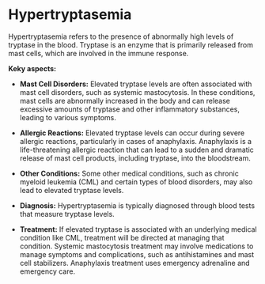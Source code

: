 # Hypertryptasemia

Hypertryptasemia refers to the presence of abnormally high levels of tryptase in the blood. Tryptase is an enzyme that is primarily released from mast cells, which are involved in the immune response.

**Keky aspects:**

* **Mast Cell Disorders:** Elevated tryptase levels are often associated with mast cell disorders, such as systemic mastocytosis. In these conditions, mast cells are abnormally increased in the body and can release excessive amounts of tryptase and other inflammatory substances, leading to various symptoms.

* **Allergic Reactions:** Elevated tryptase levels can occur during severe allergic reactions, particularly in cases of anaphylaxis. Anaphylaxis is a life-threatening allergic reaction that can lead to a sudden and dramatic release of mast cell products, including tryptase, into the bloodstream.

* **Other Conditions:** Some other medical conditions, such as chronic myeloid leukemia (CML) and certain types of blood disorders, may also lead to elevated tryptase levels.

* **Diagnosis:** Hypertryptasemia is typically diagnosed through blood tests that measure tryptase levels.

* **Treatment:** If elevated tryptase is associated with an underlying medical condition like CML, treatment will be directed at managing that condition. Systemic mastocytosis treatment may involve medications to manage symptoms and complications, such as antihistamines and mast cell stabilizers. Anaphylaxis treatment uses emergency adrenaline and emergency care. 